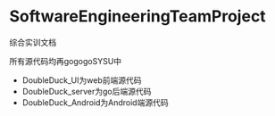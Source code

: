 # SoftwareEngineeringTeamProject
综合实训文档

所有源代码均再gogogoSYSU中

  - DoubleDuck_UI为web前端源代码
  - DoubleDuck_server为go后端源代码
  - DoubleDuck_Android为Android端源代码
